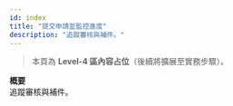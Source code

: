 ```yaml
---
id: index
title: "提交申請並監控進度"
description: "追蹤審核與補件。"
---
```


> 本頁為 **Level-4 區內容占位**（後續將擴展至實務步驟）。

**概要**  
追蹤審核與補件。
